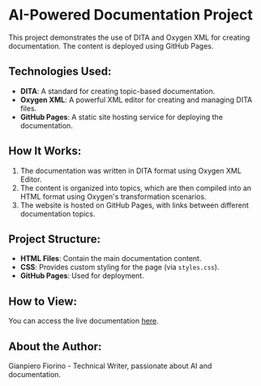 # AI-Powered Documentation Project

This project demonstrates the use of DITA and Oxygen XML for creating documentation. The content is deployed using GitHub Pages.

## Technologies Used:
- **DITA**: A standard for creating topic-based documentation.
- **Oxygen XML**: A powerful XML editor for creating and managing DITA files.
- **GitHub Pages**: A static site hosting service for deploying the documentation.

## How It Works:
1. The documentation was written in DITA format using Oxygen XML Editor.
2. The content is organized into topics, which are then compiled into an HTML format using Oxygen's transformation scenarios.
3. The website is hosted on GitHub Pages, with links between different documentation topics.

## Project Structure:
- **HTML Files**: Contain the main documentation content.
- **CSS**: Provides custom styling for the page (via `styles.css`).
- **GitHub Pages**: Used for deployment.

## How to View:
You can access the live documentation [here](https://GFiorino.github.io/Ai-powered-docs).

## About the Author:
Gianpiero Fiorino - Technical Writer, passionate about AI and documentation.
